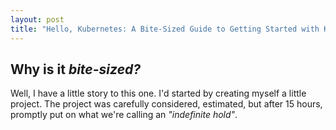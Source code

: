 ```yaml
---
layout: post
title: "Hello, Kubernetes: A Bite-Sized Guide to Getting Started with Kubernetes"
---
```


## Why is it *bite-sized?*

Well, I have a little story to this one. I'd started by creating myself a little project. The project was carefully considered, estimated, but after 15 hours, promptly put on what we're calling an *"indefinite hold"*. 

